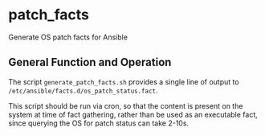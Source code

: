 # patch_facts
Generate OS patch facts for Ansible

## General Function and Operation
The script `generate_patch_facts.sh` provides a single line of output to `/etc/ansible/facts.d/os_patch_status.fact`.

This script should be run via cron, so that the content is present on the system at time of fact gathering, rather
than be used as an executable fact, since querying the OS for patch status can take 2-10s.


